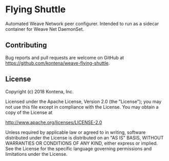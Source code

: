 # Flying Shuttle

Automated Weave Network peer configurer. Intended to run as a sidecar container for Weave Net DaemonSet.

## Contributing

Bug reports and pull requests are welcome on GitHub at https://github.com/kontena/weave-flying-shuttle.

## License

Copyright (c) 2018 Kontena, Inc.

Licensed under the Apache License, Version 2.0 (the "License"); you may not use this file except in compliance with the License. You may obtain a copy of the License at

http://www.apache.org/licenses/LICENSE-2.0

Unless required by applicable law or agreed to in writing, software distributed under the License is distributed on an "AS IS" BASIS, WITHOUT WARRANTIES OR CONDITIONS OF ANY KIND, either express or implied. See the License for the specific language governing permissions and limitations under the License.